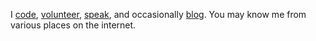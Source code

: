 I [code], [volunteer], [speak], and occasionally [blog]. You may know me from
various places on the internet.

[code]: ./about/#open-source-software
[volunteer]: ./about/#community-organisation-and-engagement
[speak]: ./about/#talks
[blog]: ./blog/
